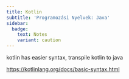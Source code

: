 ```yaml
---
title: Kotlin
subtitle: 'Programozási Nyelvek: Java'
sidebar:
  badge:
    text: Notes
    variant: caution
---
```


kotlin has easier syntax, transpile kotlin to java

<https://kotlinlang.org/docs/basic-syntax.html>
